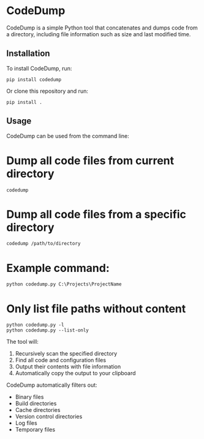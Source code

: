 # CodeDump

CodeDump is a simple Python tool that concatenates and dumps code from a directory, including file information such as size and last modified time.

## Installation

To install CodeDump, run:

    pip install codedump

Or clone this repository and run:

    pip install .

## Usage

CodeDump can be used from the command line:

# Dump all code files from current directory

    codedump

# Dump all code files from a specific directory

    codedump /path/to/directory

# Example command:

    python codedump.py C:\Projects\ProjectName

# Only list file paths without content

    python codedump.py -l
    python codedump.py --list-only

The tool will:
1. Recursively scan the specified directory
2. Find all code and configuration files
3. Output their contents with file information
4. Automatically copy the output to your clipboard

CodeDump automatically filters out:
- Binary files
- Build directories
- Cache directories
- Version control directories
- Log files
- Temporary files
